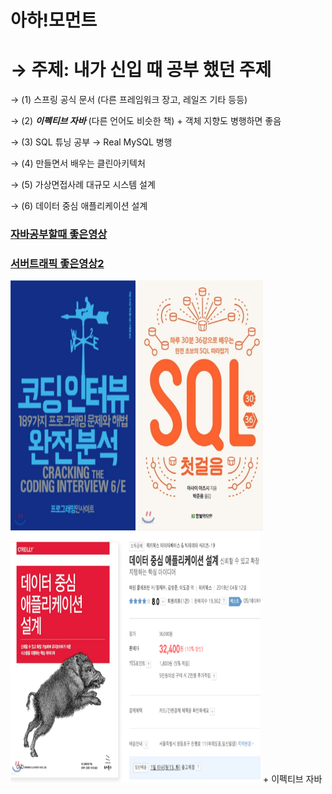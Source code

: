 # 아하!모먼트

# → 주제: **내가 신입 때 공부 했던 주제**

→ (1) 스프링 공식 문서 (다른 프레임워크 장고, 레일즈 기타 등등)

→ (2) ***이펙티브 자바*** (다른 언어도 비슷한 책) + 객체 지향도 병행하면 좋음

→ (3) SQL 튜닝 공부 → Real MySQL 병행

→ (4) 만들면서 배우는 클린아키텍처

→ (5) 가상면접사례 대규모 시스템 설계

→ (6) 데이터 중심 애플리케이션 설계

### [자바공부할때 좋은영상](https://www.youtube.com/watch?v=dJ5C4qRqAgA)
### [서버트래픽 좋은영상2](https://www.youtube.com/watch?v=MTSn93rNPPE)
<img src="img/img7.png" alt="이미지 설명" width="200" height="400">
<img src="../1주차/img/img_1.png" alt="이미지 설명" width="200" height="400">
<img src="../1주차/img/img.png" alt="이미지 설명" width="400" height="400">
+ 이펙티브 자바
